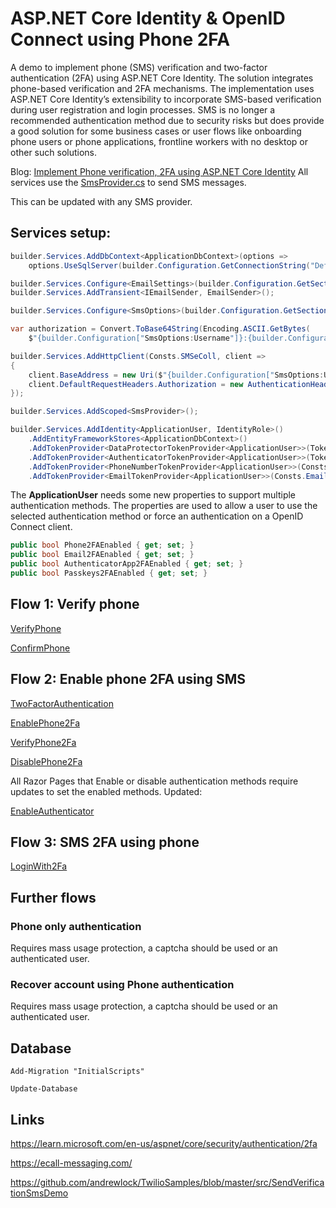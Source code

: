 # ASP.NET Core Identity & OpenID Connect using Phone 2FA

A demo to implement phone (SMS) verification and two-factor authentication (2FA) using ASP.NET Core Identity. The solution integrates phone-based verification and 2FA mechanisms. The implementation uses ASP.NET Core Identity’s extensibility to incorporate SMS-based verification during user registration and login processes. SMS is no longer a recommended authentication method due to security risks but does provide a good solution for some business cases or user flows like onboarding phone users or phone applications, frontline workers with no desktop or other such solutions.

Blog: [Implement Phone verification, 2FA using ASP.NET Core Identity](https://damienbod.com/2025/03/03/implement-phone-verification-2fa-using-asp-net-core-identity/)
All services use the [SmsProvider.cs](https://github.com/damienbod/IdentityOidcPhone2fa/blob/main/src/IdentityProvider/Services/SmsProvider.cs) to send SMS messages.

This can be updated with any SMS provider.

## Services setup:

```csharp
builder.Services.AddDbContext<ApplicationDbContext>(options =>
    options.UseSqlServer(builder.Configuration.GetConnectionString("DefaultConnection")));

builder.Services.Configure<EmailSettings>(builder.Configuration.GetSection("EmailSettings"));
builder.Services.AddTransient<IEmailSender, EmailSender>();

builder.Services.Configure<SmsOptions>(builder.Configuration.GetSection("SmsOptions"));

var authorization = Convert.ToBase64String(Encoding.ASCII.GetBytes(
    $"{builder.Configuration["SmsOptions:Username"]}:{builder.Configuration["SmsOptions:Password"]}"));

builder.Services.AddHttpClient(Consts.SMSeColl, client =>
{
    client.BaseAddress = new Uri($"{builder.Configuration["SmsOptions:Url"]}");
    client.DefaultRequestHeaders.Authorization = new AuthenticationHeaderValue("Basic", authorization);
});

builder.Services.AddScoped<SmsProvider>();

builder.Services.AddIdentity<ApplicationUser, IdentityRole>()
    .AddEntityFrameworkStores<ApplicationDbContext>()
    .AddTokenProvider<DataProtectorTokenProvider<ApplicationUser>>(TokenOptions.DefaultProvider)
    .AddTokenProvider<AuthenticatorTokenProvider<ApplicationUser>>(TokenOptions.DefaultAuthenticatorProvider)
    .AddTokenProvider<PhoneNumberTokenProvider<ApplicationUser>>(Consts.Phone)
    .AddTokenProvider<EmailTokenProvider<ApplicationUser>>(Consts.Email);

```

The **ApplicationUser** needs some new properties to support multiple authentication methods. The properties are used to allow a user to use the selected authentication method or force an authentication on a OpenID Connect client.

```csharp
public bool Phone2FAEnabled { get; set; }
public bool Email2FAEnabled { get; set; }
public bool AuthenticatorApp2FAEnabled { get; set; }
public bool Passkeys2FAEnabled { get; set; }
```

## Flow 1: Verify phone

[VerifyPhone](https://github.com/damienbod/IdentityOidcPhone2fa/blob/main/src/IdentityProvider/Pages/Account/VerifyPhone.cshtml.cs)

[ConfirmPhone](https://github.com/damienbod/IdentityOidcPhone2fa/blob/main/src/IdentityProvider/Pages/Account/ConfirmPhone.cshtml.cs)

## Flow 2: Enable phone 2FA using SMS

[TwoFactorAuthentication](https://github.com/damienbod/IdentityOidcPhone2fa/blob/main/src/IdentityProvider/Pages/Account/Manage/TwoFactorAuthentication.cshtml.cs)

[EnablePhone2Fa](https://github.com/damienbod/IdentityOidcPhone2fa/blob/main/src/IdentityProvider/Pages/Account/Manage/EnablePhone2Fa.cshtml.cs)

[VerifyPhone2Fa](https://github.com/damienbod/IdentityOidcPhone2fa/blob/main/src/IdentityProvider/Pages/Account/Manage/VerifyPhone2Fa.cshtml.cs)

[DisablePhone2Fa](https://github.com/damienbod/IdentityOidcPhone2fa/blob/main/src/IdentityProvider/Pages/Account/Manage/DisablePhone2Fa.cshtml.cs)

All Razor Pages that Enable or disable authentication methods require updates to set the enabled methods. Updated:

[EnableAuthenticator](https://github.com/damienbod/IdentityOidcPhone2fa/blob/main/src/IdentityProvider/Pages/Account/Manage/EnableAuthenticator.cshtml.cs)

## Flow 3: SMS 2FA using phone

[LoginWith2Fa](https://github.com/damienbod/IdentityOidcPhone2fa/blob/main/src/IdentityProvider/Pages/Account/LoginWith2Fa.cshtml.cs)

## Further flows

### Phone only authentication 

Requires mass usage protection, a captcha should be used or an authenticated user.

### Recover account using Phone authentication 

Requires mass usage protection, a captcha should be used or an authenticated user.

## Database

```
Add-Migration "InitialScripts"
```

```
Update-Database
```

## Links

https://learn.microsoft.com/en-us/aspnet/core/security/authentication/2fa

https://ecall-messaging.com/

https://github.com/andrewlock/TwilioSamples/blob/master/src/SendVerificationSmsDemo
